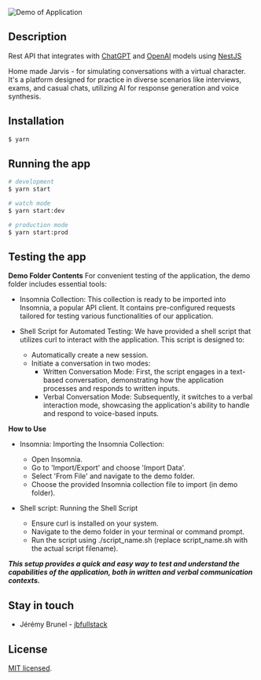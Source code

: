 ![Demo of Application](./demo/presentation-demo.gif)

## Description

Rest API that integrates with [ChatGPT](http://chat.openai.com) and [OpenAI](http://openai.com) models using [NestJS](https://nestjs.com/)

Home made Jarvis - for simulating conversations with a virtual character.
It's a platform designed for practice in diverse scenarios like interviews, exams, and casual chats, utilizing AI for response generation and voice synthesis.

## Installation

```bash
$ yarn
```

## Running the app

```bash
# development
$ yarn start

# watch mode
$ yarn start:dev

# production mode
$ yarn start:prod
```

## Testing the app

**Demo Folder Contents**
For convenient testing of the application, the demo folder includes essential tools:

- Insomnia Collection: This collection is ready to be imported into Insomnia, a popular API client. It contains pre-configured requests tailored for testing various functionalities of our application.

- Shell Script for Automated Testing: We have provided a shell script that utilizes curl to interact with the application. This script is designed to:
  - Automatically create a new session.
  - Initiate a conversation in two modes:
    - Written Conversation Mode: First, the script engages in a text-based conversation, demonstrating how the application processes and responds to written inputs.
    - Verbal Conversation Mode: Subsequently, it switches to a verbal interaction mode, showcasing the application's ability to handle and respond to voice-based inputs.

**How to Use**

- Insomnia:
  Importing the Insomnia Collection:

  - Open Insomnia.
  - Go to 'Import/Export' and choose 'Import Data'.
  - Select 'From File' and navigate to the demo folder.
  - Choose the provided Insomnia collection file to import (in demo folder).

- Shell script:
  Running the Shell Script
  - Ensure curl is installed on your system.
  - Navigate to the demo folder in your terminal or command prompt.
  - Run the script using ./script_name.sh (replace script_name.sh with the actual script filename).

**_This setup provides a quick and easy way to test and understand the capabilities of the application, both in written and verbal communication contexts._**

## Stay in touch

- Jérémy Brunel - [jbfullstack](https://github.com/jbfullstack)

## License

[MIT licensed](LICENSE).
